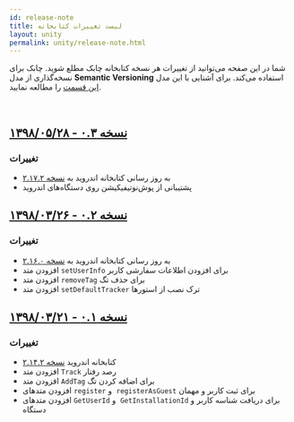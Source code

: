 ```yaml
---
id: release-note
title: لیست تغییرات کتابخانه
layout: unity
permalink: unity/release-note.html
---
```


شما در این صفحه می‌توانید از تغییرات هر نسخه کتابخانه چابک مطلع شوید. چابک برای نسخه‌گذاری از مدل **Semantic Versioning** استفاده می‌کند. برای آشنایی با این مدل [این قسمت](/unity/sdk-setup.html#مدل-نسخهگذاری-در-چابک-semantic-versioning) را مطالعه نمایید.

<Br>

## [نسخه ۰.۳ - ۱۳۹۸/۰۵/۲۸](https://github.com/chabokpush/chabok-starter-unity/releases/tag/v0.3)

### تغییرات

-   به روز رسانی کتابخانه اندروید به  [نسخه ۲.۱۷.۲](https://doc.chabokpush.com/android/release-note.html#%D9%86%D8%B3%D8%AE%D9%87-%DB%B2%DB%B1%DB%B7%DB%B2---%DB%B1%DB%B3%DB%B9%DB%B8%DB%B0%DB%B5%DB%B1%DB%B4)
- پشتیبانی از پوش‌نوتیفیکیشن روی دستگاه‌های اندروید

## [نسخه ۰.۲ - ۱۳۹۸/۰۳/۲۶](https://github.com/chabokpush/chabok-starter-unity/releases/tag/v0.2)

### تغییرات

-   به روز رسانی کتابخانه اندروید به  [نسخه ۲.۱۶.۰](https://doc.chabokpush.com/android/release-note.html#%D9%86%D8%B3%D8%AE%D9%87-%DB%B2%DB%B1%DB%B6%DB%B0---%DB%B1%DB%B3%DB%B9%DB%B8%DB%B0%DB%B2%DB%B1%DB%B8)
- افزودن متد `setUserInfo` برای افزودن اطلاعات سفارشی کاربر
- افزودن متد `removeTag` برای حذف تگ
- افزودن متد `setDefaultTracker` ترک نصب از استورها

## [نسخه ۰.۱ - ۱۳۹۸/۰۳/۲۱](https://github.com/chabokpush/chabok-starter-unity/releases/tag/v0.1)

### تغییرات

-   کتابخانه اندروید [نسخه ۲.۱۴.۲](https://doc.chabokpush.com/android/release-note.html#%D9%86%D8%B3%D8%AE%D9%87-%DB%B2%DB%B1%DB%B4%DB%B2---%DB%B1%DB%B3%DB%B9%DB%B7%DB%B1%DB%B2%DB%B1%DB%B3)
- افزودن متد `Track` رصد رفتار
- افزودن متد `AddTag` برای اضافه کردن تگ
- افزودن متدهای `register` و ‍‍ `registerAsGuest` برای ثبت کاربر و مهمان
- افزودن متدهای `GetUserId` و ‍‍ `GetInstallationId` برای دریافت شناسه کاربر و دستگاه

